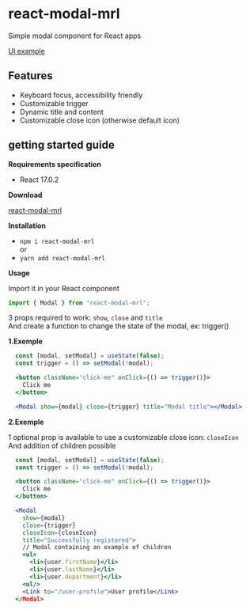 # react-modal-mrl

Simple modal component for React apps

[UI example](https://react-modal-mrl.netlify.app/)

## Features

- Keyboard focus, accessibility friendly
- Customizable trigger
- Dynamic title and content
- Customizable close icon (otherwise default icon)

## getting started guide

**Requirements specification**

- React 17.0.2<br>

**Download**

[react-modal-mrl](https://www.npmjs.com/package/react-modal-mrl)

**Installation**

- `npm i react-modal-mrl`<br>
  or<br>
- `yarn add react-modal-mrl`

**Usage**

Import it in your React component<br>

```js
import { Modal } from "react-modal-mrl";
```

3 props required to work: `show`, `close` and `title`<br>
And create a function to change the state of the modal, ex: trigger()

**1.Exemple**

```jsx
  const [modal, setModal] = useState(false);
  const trigger = () => setModal(!modal);

  <button className="click-me" onClick={() => trigger()}>
    Click me
  </button>

  <Modal show={modal} close={trigger} title="Modal title"></Modal>
```

**2.Exemple**

1 optional prop is available to use a customizable close icon: `closeIcon`<br>
And addition of children possible

```jsx
  const [modal, setModal] = useState(false);
  const trigger = () => setModal(!modal);

  <button className="click-me" onClick={() => trigger()}>
    Click me
  </button>

  <Modal
    show={modal}
    close={trigger}
    closeIcon={closeIcon}
    title="Successfully registered">
    // Modal containing an example of children
    <ul>
      <li>{user.firstName}</li>
      <li>{user.lastName}</li>
      <li>{user.department}</li>
    <ul/>
    <Link to="/user-profile">User profile</Link>
  </Modal>
```
